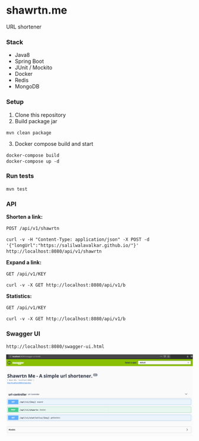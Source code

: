 # shawrtn.me
URL shortener

### Stack
* Java8
* Spring Boot
* JUnit / Mockito
* Docker
* Redis
* MongoDB

### Setup
1. Clone this repository
2. Build package jar
```
mvn clean package
```
3. Docker compose build and start
```
docker-compose build
docker-compose up -d
```
### Run tests
```
mvn test
```

### API

**Shorten a link:**
```
POST /api/v1/shawrtn
```
```
curl -v -H "Content-Type: application/json" -X POST -d '{"longUrl":"https://salilwalavalkar.github.io/"}' http://localhost:8080/api/v1/shawrtn
```

**Expand a link:**
```
GET /api/v1/KEY
```
```
curl -v -X GET http://localhost:8080/api/v1/b
```

**Statistics:**
```
GET /api/v1/KEY
```
```
curl -v -X GET http://localhost:8080/api/v1/b
```

### Swagger UI

```
http://localhost:8080/swagger-ui.html
```

![alt text](docs/screenshot.png "Screenshot")
